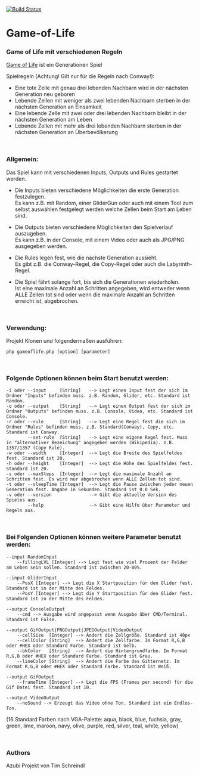 [![Build Status](https://travis-ci.org/tschreindl/Game-of-Life.svg?branch=feature%2Fphase6-pluggable-rules)](https://travis-ci.org/tschreindl/Game-of-Life)

# Game-of-Life
### Game of Life mit verschiedenen Regeln

[Game of Life](https://de.wikipedia.org/wiki/Conways_Spiel_des_Lebens) ist ein Generationen Spiel

Spielregeln (Achtung! Gilt nur für die Regeln nach Conway!):
* Eine tote Zelle mit genau drei lebenden Nachbarn wird in der nächsten Generation neu geboren
* Lebende Zellen mit weniger als zwei lebenden Nachbarn sterben in der nächsten Generation an Einsamkeit
* Eine lebende Zelle mit zwei oder drei lebenden Nachbarn bleibt in der nächsten Generation am Leben
* Lebende Zellen mit mehr als drei lebenden Nachbarn sterben in der nächsten Generation an Überbevölkerung

<br />

### Allgemein:
Das Spiel kann mit verschiedenen Inputs, Outputs und Rules gestartet werden.

* Die Inputs bieten verschiedene Möglichkeiten die erste Generation festzulegen.<br />
Es kann z.B. mit Random, einer GliderGun oder auch mit einem Tool zum selbst auswählen festgelegt werden welche Zellen beim Start am Leben sind.

* Die Outputs bieten verschiedene Möglichkeiten den Spielverlauf auszugeben.<br />
Es kann z.B. in der Console, mit einem Video oder auch als JPG/PNG ausgegeben werden.

* Die Rules legen fest, wie die nächste Generation aussieht.<br />
Es gibt z.B. die Conway-Regel, die Copy-Regel oder auch die Labyrinth-Regel.

* Die Spiel fährt solange fort, bis sich die Generationen wiederholen.<br />
Ist eine maximale Anzahl an Schritten angegeben, wird entweder wenn ALLE Zellen tot sind oder wenn die maximale Anzahl an Schritten erreicht ist, abgebrochen.

<br />

### Verwendung:
Projekt Klonen und folgendermaßen ausführen:
```
php gameoflife.php [option] [parameter]
```

<br />

### Folgende Optionen können beim Start benutzt werden:
```
-i oder --input     [String]   --> Legt einen Input fest der sich im Ordner "Inputs" befinden muss. z.B. Random, Glider, etc. Standard ist Random.
-o oder --output    [String]   --> Legt einen Output fest der sich im Ordner "Outputs" befinden muss. z.B. Console, Video, etc. Standard ist Console.
-r oder --rule      [String]   --> Legt eine Regel fest die sich im Ordner "Rules" befinden muss. z.B. Standard(Conway), Copy, etc. Standard ist Conway.
        --set-rule  [String]   --> Legt eine eigene Regel fest. Muss in "alternativer Bezeichung" angegeben werden (Wikipedia). z.B. 1357/1357 (Copy Rule).
-w oder --width     [Integer]  --> Legt die Breite des Spielfeldes fest. Standard ist 20.
-h oder --height    [Integer]  --> Legt die Höhe des Spielfeldes fest. Standard ist 20.
-s oder --maxSteps  [Integer]  --> Legt die maximale Anzahl an Schritten fest. Es wird nur abgebrochen wenn ALLE Zellen tot sind.
-t oder --sleepTime [Integer]  --> Legt die Pause zwischen jeder neuen Generation fest. Angabe in Sekunden. Standard ist 0.0 Sek.
-v oder --version              --> Gibt die aktuelle Version des Spieles aus.
        --help                 --> Gibt eine Hilfe über Parameter und Regeln aus.
```

<br />

### Bei Folgenden Optionen können weitere Parameter benutzt werden:
```
--input RandomInput 
    --fillingLVL [Integer] --> Legt fest wie viel Prozent der Felder am Leben sein sollen. Standard ist zwischen 20-80%.
    
--input GliderInput
    --PosX [Integer] --> Legt die X Startposition für den Glider fest. Standard ist in der Mitte des Feldes.
    --PosY [Integer] --> Legt die Y Startposition für den Glider fest. Standard ist in der Mitte des Feldes.
    
--output ConsoleOutput
    --cmd --> Ausgabe wird angepasst wenn Ausgabe über CMD/Terminal. Standard ist False.
    
--output GifOutput|PNGOutput|JPEGOutput|VideoOutput
    --cellSize  [Integer] --> Ändert die Zellgröße. Standard ist 40px
    --cellColor [String]  --> Ändert die Zellfarbe. Im Format R,G,B oder #HEX oder Standard Farbe. Standard ist Gelb.
    --bkColor   [String]  --> Ändert die Hintergrundfarbe. Im Format R,G,B oder #HEX oder Standard Farbe. Standard ist Grau.
    --lineColor [String]  --> Ändert die Farbe des Gitternetz. Im Format R,G,B oder #HEX oder Standard Farbe. Standard ist Weiß.
    
--output GifOutput
    --frameTime [Integer] --> Legt die FPS (Frames per second) für die Gif Datei fest. Standard ist 10.
    
--output VideoOutput
    --noSound --> Erzeugt das Video ohne Ton. Standard ist ein Endlos-Ton.
```
(16 Standard Farben nach VGA-Palette: aqua, black, blue, fuchsia, gray, green, lime, maroon, navy, olive, purple, red, silver, teal, white, yellow)

<br />

### Authors
Azubi Projekt von Tim Schreindl